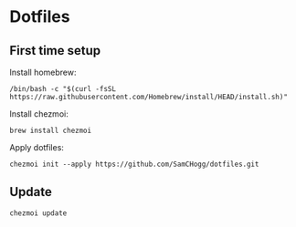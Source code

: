 # Dotfiles

## First time setup

Install homebrew:
```
/bin/bash -c "$(curl -fsSL https://raw.githubusercontent.com/Homebrew/install/HEAD/install.sh)"
```

Install chezmoi:
```
brew install chezmoi
```

Apply dotfiles:
```
chezmoi init --apply https://github.com/SamCHogg/dotfiles.git
```

## Update

```
chezmoi update
```

